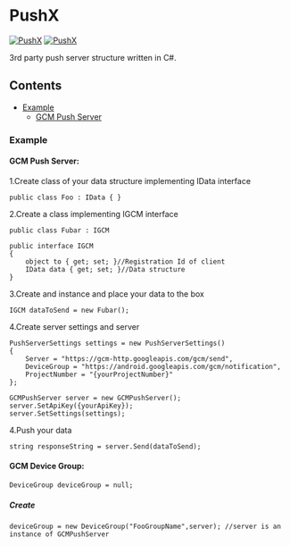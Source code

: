 # PushX

[![PushX](https://img.shields.io/pypi/status/Django.svg)]()
[![PushX](https://img.shields.io/badge/.NET-4.5.2-green.svg)]()


3rd party push server structure written in C#.

## Contents
- [Example](#example)
    - [GCM Push Server](#gcm-push-server)

### Example

#### GCM Push Server:

1.Create class of your data structure implementing IData interface

    public class Foo : IData { }
    
2.Create a class implementing IGCM interface

    public class Fubar : IGCM

    public interface IGCM
    {
        object to { get; set; }//Registration Id of client
        IData data { get; set; }//Data structure
    }

    
3.Create and instance and place your data to the box
    
    IGCM dataToSend = new Fubar();

4.Create server settings and server

    PushServerSettings settings = new PushServerSettings()
    {
        Server = "https://gcm-http.googleapis.com/gcm/send",
        DeviceGroup = "https://android.googleapis.com/gcm/notification",
        ProjectNumber = "{yourProjectNumber}"
    };
    
    GCMPushServer server = new GCMPushServer();
    server.SetApiKey({yourApiKey});
    server.SetSettings(settings);

4.Push your data 

    string responseString = server.Send(dataToSend);


#### GCM Device Group:

    DeviceGroup deviceGroup = null;
    
##### Create

    deviceGroup = new DeviceGroup("FooGroupName",server); //server is an instance of GCMPushServer
    

